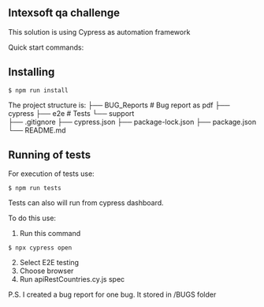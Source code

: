 ## Intexsoft qa challenge

This solution is using Cypress as automation framework

Quick start commands:
## Installing
```
$ npm run install
```

The project structure is:
   ├── BUG_Reports                               # Bug report as pdf
   ├── cypress
         ├── e2e                                 # Tests 
         └── support                                  
      ├── .gitignore
      ├── cypress.json
      ├── package-lock.json
      ├── package.json  
      └── README.md

## Running of tests

For execution of tests use:
```
$ npm run tests
```
Tests can also will run from cypress dashboard. 

To do this use: 
1. Run this command
```
$ npx cypress open
```
2. Select E2E testing
3. Choose browser
4. Run apiRestCountries.cy.js spec

P.S. I created a bug report for one bug. It stored in /BUGS folder
